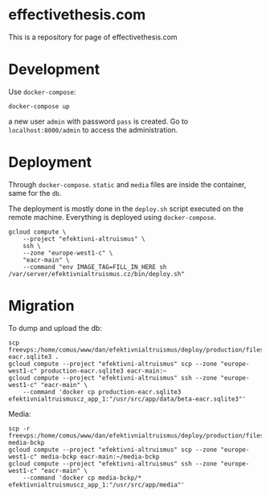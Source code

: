 # effectivethesis.com

This is a repository for page of effectivethesis.com

# Development
Use `docker-compose`:

```
docker-compose up
```

a new user `admin` with password `pass` is created. Go to
`localhost:8000/admin` to access the administration.

# Deployment
Through `docker-compose`. `static` and `media` files are inside 
the container, same for the `db`.

The deployment is mostly done in the `deploy.sh` script executed on
the remote machine. Everything is deployed using `docker-compose`. 

```
gcloud compute \
    --project "efektivni-altruismus" \
    ssh \ 
    --zone "europe-west1-c" \
    "eacr-main" \
    --command "env IMAGE_TAG=FILL_IN_HERE sh /var/server/efektivnialtruismus.cz/bin/deploy.sh"
```


# Migration
To dump and upload the db:
```
scp freevps:/home/comus/www/dan/efektivnialtruismus/deploy/production/files/website/production-eacr.sqlite3 .
gcloud compute --project "efektivni-altruismus" scp --zone "europe-west1-c" production-eacr.sqlite3 eacr-main:~
gcloud compute --project "efektivni-altruismus" ssh --zone "europe-west1-c" "eacr-main" \
    --command 'docker cp production-eacr.sqlite3 efektivnialtruismuscz_app_1:"/usr/src/app/data/beta-eacr.sqlite3"'
```

Media:
```
scp -r freevps:/home/comus/www/dan/efektivnialtruismus/deploy/production/files/website/media media-bckp
gcloud compute --project "efektivni-altruismus" scp --zone "europe-west1-c" media-bckp eacr-main:~/media-bckp
gcloud compute --project "efektivni-altruismus" ssh --zone "europe-west1-c" "eacr-main" \
    --command 'docker cp media-bckp/* efektivnialtruismuscz_app_1:"/usr/src/app/media"'
```